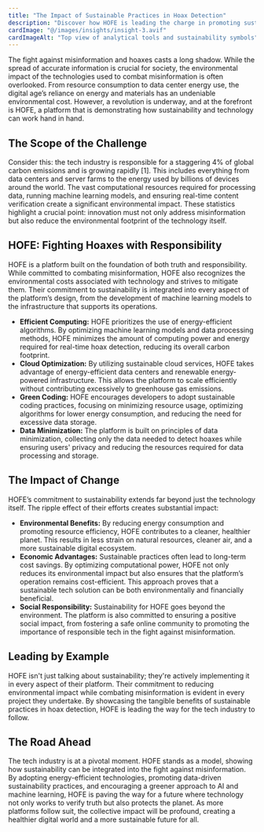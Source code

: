 ```yaml
---
title: "The Impact of Sustainable Practices in Hoax Detection"
description: "Discover how HOFE is leading the charge in promoting sustainability in the fight against misinformation."
cardImage: "@/images/insights/insight-3.avif"
cardImageAlt: "Top view of analytical tools and sustainability symbols"
---
```


The fight against misinformation and hoaxes casts a long shadow. While the spread of accurate information is crucial for society, the environmental impact of the technologies used to combat misinformation is often overlooked. From resource consumption to data center energy use, the digital age’s reliance on energy and materials has an undeniable environmental cost. However, a revolution is underway, and at the forefront is HOFE, a platform that is demonstrating how sustainability and technology can work hand in hand.

## The Scope of the Challenge

Consider this: the tech industry is responsible for a staggering 4% of global carbon emissions and is growing rapidly [1]. This includes everything from data centers and server farms to the energy used by billions of devices around the world. The vast computational resources required for processing data, running machine learning models, and ensuring real-time content verification create a significant environmental impact. These statistics highlight a crucial point: innovation must not only address misinformation but also reduce the environmental footprint of the technology itself.

## HOFE: Fighting Hoaxes with Responsibility

HOFE is a platform built on the foundation of both truth and responsibility. While committed to combating misinformation, HOFE also recognizes the environmental costs associated with technology and strives to mitigate them. Their commitment to sustainability is integrated into every aspect of the platform’s design, from the development of machine learning models to the infrastructure that supports its operations.

* **Efficient Computing:** HOFE prioritizes the use of energy-efficient algorithms. By optimizing machine learning models and data processing methods, HOFE minimizes the amount of computing power and energy required for real-time hoax detection, reducing its overall carbon footprint.
* **Cloud Optimization:** By utilizing sustainable cloud services, HOFE takes advantage of energy-efficient data centers and renewable energy-powered infrastructure. This allows the platform to scale efficiently without contributing excessively to greenhouse gas emissions.
* **Green Coding:** HOFE encourages developers to adopt sustainable coding practices, focusing on minimizing resource usage, optimizing algorithms for lower energy consumption, and reducing the need for excessive data storage.
* **Data Minimization:** The platform is built on principles of data minimization, collecting only the data needed to detect hoaxes while ensuring users' privacy and reducing the resources required for data processing and storage.

## The Impact of Change

HOFE’s commitment to sustainability extends far beyond just the technology itself. The ripple effect of their efforts creates substantial impact:

* **Environmental Benefits:** By reducing energy consumption and promoting resource efficiency, HOFE contributes to a cleaner, healthier planet. This results in less strain on natural resources, cleaner air, and a more sustainable digital ecosystem.
* **Economic Advantages:** Sustainable practices often lead to long-term cost savings. By optimizing computational power, HOFE not only reduces its environmental impact but also ensures that the platform’s operation remains cost-efficient. This approach proves that a sustainable tech solution can be both environmentally and financially beneficial.
* **Social Responsibility:** Sustainability for HOFE goes beyond the environment. The platform is also committed to ensuring a positive social impact, from fostering a safe online community to promoting the importance of responsible tech in the fight against misinformation.

## Leading by Example

HOFE isn't just talking about sustainability; they're actively implementing it in every aspect of their platform. Their commitment to reducing environmental impact while combating misinformation is evident in every project they undertake. By showcasing the tangible benefits of sustainable practices in hoax detection, HOFE is leading the way for the tech industry to follow.

## The Road Ahead

The tech industry is at a pivotal moment. HOFE stands as a model, showing how sustainability can be integrated into the fight against misinformation. By adopting energy-efficient technologies, promoting data-driven sustainability practices, and encouraging a greener approach to AI and machine learning, HOFE is paving the way for a future where technology not only works to verify truth but also protects the planet. As more platforms follow suit, the collective impact will be profound, creating a healthier digital world and a more sustainable future for all.